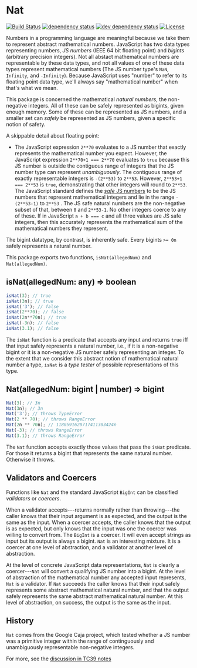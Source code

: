 # Nat
[![Build Status][circleci-svg]][circleci-url]
[![dependency status][deps-svg]][deps-url]
[![dev dependency status][dev-deps-svg]][dev-deps-url]
[![License][license-image]][license-url]

Numbers in a programming language are meaningful because we take them to
represent abstract mathematical numbers. JavaScript has two data types
representing numbers, *JS numbers* (IEEE 64 bit floating point) and *bigints*
(arbitrary precision integers). Not all abstact mathematical
numbers are representable by these data types, and not all values of one of
these data types represent mathematical numbers (The JS number type's `NaN`,
`Infinity`, and `-Infinity`). Because JavaScript uses "number" to refer to
its floating point data type, we'll always say "mathematical number" when
that's what we mean.

This package is concerned the mathematical *natural numbers*, the non-negative
integers. All of these can be safely represented as bigints, given enough
memory. Some of these can be represented as JS numbers, and a smaller set can
*safely* be represented as JS numbers, given a specific notion of safety.

A skippable detail about floating point:
  * The JavaScript expression `2**70` evaluates to a JS number that exactly
  represents the mathematical number you expect. However, the JavaScript
  expression `2**70+1 === 2**70` evaluates to `true` because this JS number is
  outside the contiguous range of integers that the JS number type can
  represent *unambiguously*.
  The contiguous range of exactly representable integers is
  `-(2**53)` to `2**53`. However, `2**53+1 === 2**53` is `true`, demonstrating
  that other integers will round to `2**53`. The JavaScript standard defines
  the [*safe* JS numbers](https://tc39.es/ecma262/#sec-number.issafeinteger)
  to be the JS numbers that represent mathematical integers and lie in the
  range `-(2**53-1)` to `2**53` . The JS safe natural numbers are the
  non-negative subset of that, between `0` and `2**53-1`. No other integers
  coerce to any of these. If in JavaScript `a + b === c` and all three values
  are JS safe integers, then this accurately represents the mathematical sum
  of the mathematical numbers they represent.

The bigint datatype, by contrast, is inherently safe. Every bigints `>= 0n`
safely represents a natural number.

This package exports two functions, `isNat(allegedNum)` and `Nat(allegedNum)`.

## isNat(allegedNum: any) => boolean

```js
isNat(3); // true
isNat(3n); // true
isNat('3'); // false
isNat(2**70); // false
isNat(2n**70n); // true
isNat(-3n); // false
isNat(3.1); // false
```

The `isNat` function is a predicate that accepts any input and returns `true`
iff that input safely represents a natural number, i.e., if it is a non-negative
bigint or it is a non-negative JS number safely representing an integer. To the
extent that we consider this abstract notion of mathematical natural number a
type, `isNat` is a *type tester* of possible representations of this type.

## Nat(allegedNum: bigint | number) => bigint

```js
Nat(3); // 3n
Nat(3n); // 3n
Nat('3'); // throws TypeError
Nat(2 ** 70); // throws RangeError
Nat(2n ** 70n); // 1180591620717411303424n
Nat(-3); // throws RangeError
Nat(3.1); // throws RangeError
```

The `Nat` function accepts exactly those values that pass the `isNat`
predicate. For those it returns a bigint that represents the same natural
number. Otherwise it throws.

## Validators and Coercers

Functions like `Nat` and the standard JavaScript `BigInt` can be
classified _validators_ or _coercers_.

When a validator accepts---returns normally rather than throwing---the caller
knows that their input argument is as expected, and the output is the same as
the input. When a coercer accepts, the caller knows that the output is as
expected, but only knows that the input was one the coercer was willing to
convert from. The `BigInt` is a coercer. It will even accept
strings as input but its output is always a bigint. `Nat` is an interesting
mixture. It is a coercer at one level of abstraction, and a validator at
another level of abstraction.

At the level of concrete JavaScript data representations, `Nat` is clearly a
coercer---`Nat` will convert a qualifying JS number into a bigint. At the level
of abstraction of the mathematical number any accepted input represents, `Nat`
is a validator. If `Nat` succeeds the caller knows that their input safely
represents some abstract mathematical natural number, and that the output
safely represents the same abstract mathematical natural number. At this level
of abstraction, on success, the output is the same as the input.

## History

`Nat` comes from the Google Caja project, which tested whether a JS number was a
primitive integer within the range of continguously and unambiguously
representable non-negative integers.

For more, see the [discussion in TC39 notes](https://github.com/rwaldron/tc39-notes/blob/master/es6/2013-07/july-25.md#59-semantics-and-bounds-of-numberisinteger-and-numbermax_integer)


[circleci-svg]: https://circleci.com/gh/Agoric/nat.svg?style=svg
[circleci-url]: https://circleci.com/gh/Agoric/nat
[deps-svg]: https://david-dm.org/Agoric/Nat.svg
[deps-url]: https://david-dm.org/Agoric/Nat
[dev-deps-svg]: https://david-dm.org/Agoric/Nat/dev-status.svg
[dev-deps-url]: https://david-dm.org/Agoric/Nat?type=dev
[license-image]: https://img.shields.io/badge/License-Apache%202.0-blue.svg
[license-url]: LICENSE
